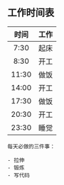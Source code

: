 ## 工作时间表

| 时间  | 工作  |
| :---: | :---: |
| 7:30  | 起床  |
| 8:30  | 开工  |
| 11:30 | 做饭  |
| 14:00 | 开工  |
| 17:30 | 做饭  |
| 20:30 | 开工  |
| 23:30 | 睡觉  |


```
每天必做的三件事：

- 拉伸
- 锻炼
- 写代码
```
